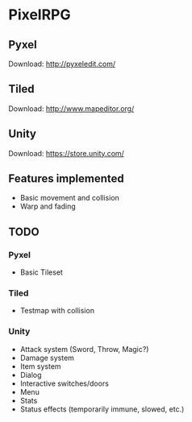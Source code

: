 # PixelRPG
## Pyxel
Download: http://pyxeledit.com/
## Tiled
Download: http://www.mapeditor.org/
## Unity
Download: https://store.unity.com/

## Features implemented
* Basic movement and collision
* Warp and fading

## TODO
### Pyxel
* Basic Tileset
### Tiled
* Testmap with collision
### Unity
* Attack system (Sword, Throw, Magic?)
* Damage system
* Item system
* Dialog
* Interactive switches/doors
* Menu
* Stats
* Status effects (temporarily immune, slowed, etc.)
